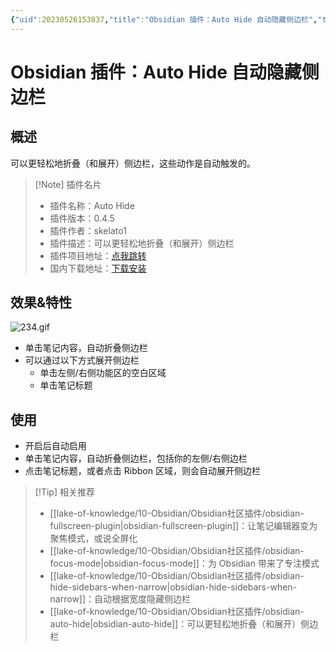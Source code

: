 ```yaml
---
{"uid":20230526153837,"title":"Obsidian 插件：Auto Hide 自动隐藏侧边栏","tags":["Obsidian","插件","自动隐藏","侧边栏","专注"],"description":"Obsidian 插件：Auto Hide 自动隐藏侧边栏","author":"OS","type":"basic","draft":false,"editable":false,"modified":20230921154145,"dg-publish":true,"permalink":"/lake-of-knowledge/10-obsidian/obsidian/obsidian-auto-hide/","dgPassFrontmatter":true}
---
```



# Obsidian 插件：Auto Hide 自动隐藏侧边栏

## 概述

可以更轻松地折叠（和展开）侧边栏，这些动作是自动触发的。

> [!Note] 插件名片
> - 插件名称：Auto Hide
> - 插件版本：0.4.5
> - 插件作者：skelato1
> - 插件描述：可以更轻松地折叠（和展开）侧边栏
> - 插件项目地址：[点我跳转](https://github.com/skelato1/obsidian-auto-hide/tree/master)
> - 国内下载地址：[下载安装](https://pkmer.cn/products/plugin/pluginMarket/?obsidian-auto-hide)

## 效果&特性

![234.gif](https://cdn.pkmer.cn/images/234.gif!pkmer)

- 单击笔记内容，自动折叠侧边栏
- 可以通过以下方式展开侧边栏
	- 单击左侧/右侧功能区的空白区域
	- 单击笔记标题

## 使用

- 开启后自动启用
- 单击笔记内容，自动折叠侧边栏，包括你的左侧/右侧边栏
- 点击笔记标题，或者点击 Ribbon 区域，则会自动展开侧边栏

> [!Tip] 相关推荐
> - [[lake-of-knowledge/10-Obsidian/Obsidian社区插件/obsidian-fullscreen-plugin\|obsidian-fullscreen-plugin]]：让笔记编辑器变为聚焦模式，或说全屏化
> - [[lake-of-knowledge/10-Obsidian/Obsidian社区插件/obsidian-focus-mode\|obsidian-focus-mode]]：为 Obsidian 带来了专注模式
> - [[lake-of-knowledge/10-Obsidian/Obsidian社区插件/obsidian-hide-sidebars-when-narrow\|obsidian-hide-sidebars-when-narrow]]：自动根据宽度隐藏侧边栏
> - [[lake-of-knowledge/10-Obsidian/Obsidian社区插件/obsidian-auto-hide\|obsidian-auto-hide]]：可以更轻松地折叠（和展开）侧边栏
